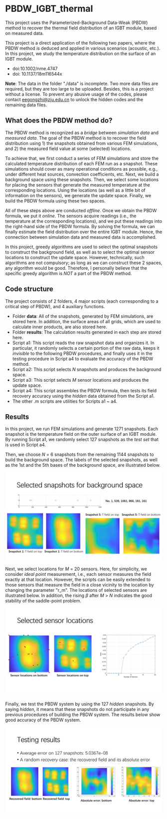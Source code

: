 # PBDW_IGBT_thermal
This project uses the Parameterized-Background Data-Weak (PBDW) method to recover the thermal field distribution of an IGBT module, based on measured data.

This project is a direct application of the following two papers, where the PBDW method is deduced and applied in various scenarios (acoustic, etc.). In this project, we study the temperature distribution on the surface of an IGBT module.
- doi:10.1002/nme.4747
- doi: 10.1137/18m116544x

**Note**: The data in the folder "./data" is incomplete. Two more data files are required, but they are too large to be uploaded. Besides, this is a project without a license. To prevent any abusive usage of the codes, please contact eegongzhi@zju.edu.cn to unlock the hidden codes and the remaining data files.

## What does the PBDW method do?
The PBDW method is recognized as a _bridge_ between _simulation data_ and _measured data_. The goal of the PBDW method is to recover the field distribution using 1) the snapshots obtained from various FEM simulations, and 2) the measured field value at some (selected) locations.

To achieve that, we first conduct a series of FEM simulations and store the calculated temperature distribution of each FEM run as a snapshot. These simulations should cover as many operational conditions as possible, e.g., under different heat sources, convection coefficients, etc. Next, we build a background space using these snapshots. Then, we select some locations for placing the sensors that generate the measured temperature at the corresponding locations. Using the locations (as well as a little bit of information on the sensors), we generate the update space. Finally, we build the PBDW formula using these two spaces. 

All of these steps above are conducted _offline_. Once we obtain the PBDW formula, we put it _online_. The sensors acquire readings (i.e., the temperature at the corresponding locations), and we put these readings into the right-hand side of the PBDW formula. By solving the formula, we can finally estimate the field distribution over the entire IGBT module. Hence, the connection between simulation data and measured data is accomplished.

In this project, greedy algorithms are used to select the optimal snapshots to construct the background field, as well as to select the optimal sensor locations to construct the update space. However, technically, such algorithms are not compulsory; as long as we can construct these 2 spaces, any algorithm would be good. Therefore, I personally believe that the specific greedy algorithm is _NOT_ a part of the PBDW method.


## Code structure
The project consists of 2 folders, 4 major scripts (each corresponding to a critical step of PBDW), and 4 auxiliary functions.
- Folder **data**: All of the snapshots, generated by FEM simulations, are stored here. In addition, the surface areas of all grids, which are used to calculate inner products, are also stored here.
- Folder **results**: The calculation results generated in each step are stored here.
- Script a1: This script reads the raw snapshot data and organizes it. In particular, it randomly selects a certain portion of the raw data, keeps it _invisible_ to the following PBDW procedures, and finally uses it in the testing procedure in Script a4 to evaluate the accuracy of the PBDW method.
- Script a2: This script selects _N_ snapshots and produces the background space.
- Script a3: This script selects _M_ sensor locations and produces the update space.
- Script a4: This script assembles the PBDW formula, then tests its field recovery accuracy using the _hidden_ data obtained from the Script a1.
- The other .m scripts are utilities for Scripts a1 ~ a4.

## Results
In this project, we run FEM simulations and generate 1271 snapshots. Each snapshot is the temperature field on the outer surface of an IGBT module. By running Script a1, we randomly select 127 snapshots as the _test set_ that is used in Script a4.

Then, we choose _N_ = 6 snapshots from the remaining 1144 snapshots to build the background space. The labels of the selected snapshots, as well as the 1st and the 5th bases of the background space, are illustrated below.

![image](/IMG/selected_data.PNG)

Next, we select locations for _M_ = 20 sensors. Here, for simplicity, we consider _ideal point_ measurement, i.e., each sensor measures the field exactly at that location. However, the scripts can be easily extended to those sensors that measure the field in a close vicinity to the location by changing the parameter "r_m". The locations of selected sensors are illustrated below. In addition, the rising $\beta$ after _M_ > _N_ indicates the good stability of the saddle-point problem.

![image](/IMG/sensor_loc.PNG)

Finally, we test the PBDW system by using the 127 _hidden_ snapshots. By saying _hidden_, it means that these snapshots do not participate in any previous procedures of building the PBDW system. The results below show good accuracy of the PBDW system.

![image](/IMG/results.PNG)

